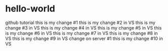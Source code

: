 # hello-world
github tutorial
this is my change #1
this is my change #2 in VS
this is my change #3 in VS
this is my change #4 in VS
this is my change #5 in VS
this is my change #6 in VS
this is my change #7 in VS
this is my change #8 in VS
this is my change #9 in VS
change on server #1
this is my change #10 in VS